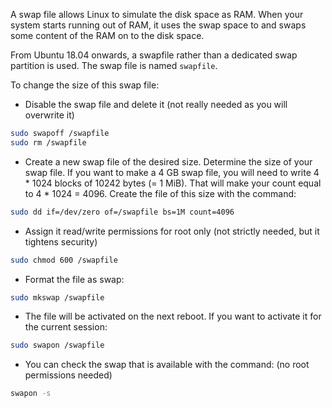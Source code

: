 A swap file allows Linux to simulate the disk space as RAM. When your system starts running out of RAM, it uses the swap space to and swaps some content of the RAM on to the disk space.


From Ubuntu 18.04 onwards, a swapfile rather than a dedicated swap partition is used. The swap file is named `swapfile`.

To change the size of this swap file:

- Disable the swap file and delete it (not really needed as you will overwrite it)

```bash
sudo swapoff /swapfile
sudo rm /swapfile
```


- Create a new swap file of the desired size.
Determine the size of your swap file. If you want to make a 4 GB swap file, you will need to write 4 * 1024 blocks of 10242 bytes (= 1 MiB). That will make your count equal to 4 * 1024 = 4096. Create the file of this size with the command:

```bash
sudo dd if=/dev/zero of=/swapfile bs=1M count=4096
```


- Assign it read/write permissions for root only (not strictly needed, but it tightens security)

```bash
sudo chmod 600 /swapfile
```

- Format the file as swap:

```bash
sudo mkswap /swapfile
```

- The file will be activated on the next reboot. If you want to activate it for the current session:

```bash
sudo swapon /swapfile
```
- You can check the swap that is available with the command: (no root permissions needed)

```bash
swapon -s
```
